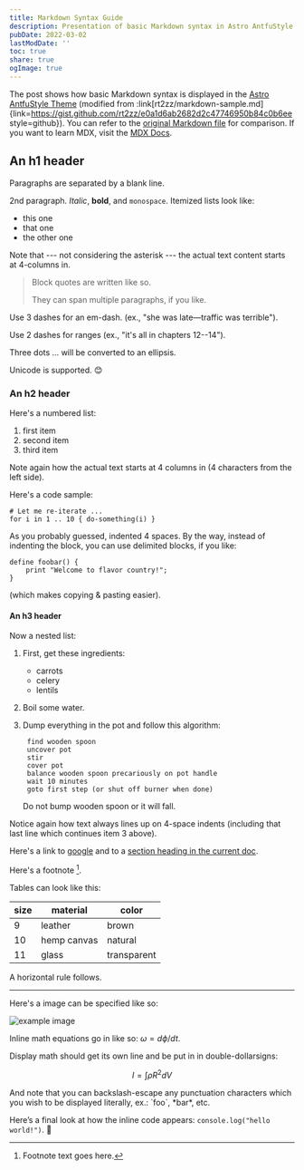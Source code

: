 ```yaml
---
title: Markdown Syntax Guide
description: Presentation of basic Markdown syntax in Astro AntfuStyle Theme
pubDate: 2022-03-02
lastModDate: ''
toc: true
share: true
ogImage: true
---
```


The post shows how basic Markdown syntax is displayed in the [Astro AntfuStyle Theme](https://github.com/lin-stephanie/astro-antfustyle-theme) (modified from :link[rt2zz/markdown-sample.md]{link=https://gist.github.com/rt2zz/e0a1d6ab2682d2c47746950b84c0b6ee style=github}). You can refer to the [original Markdown file](https://github.com/lin-stephanie/astro-antfustyle-theme/blob/main/src/content/blog/markdown-syntax-guide.md) for comparison. If you want to learn MDX, visit the [MDX Docs](https://mdxjs.com/docs/).


## An h1 header

Paragraphs are separated by a blank line.

2nd paragraph. *Italic*, **bold**, and `monospace`. Itemized lists look like:

- this one
- that one
- the other one

Note that --- not considering the asterisk --- the actual text content starts at 4-columns in.

> Block quotes are written like so.
>
> They can span multiple paragraphs, if you like.

Use 3 dashes for an em-dash. (ex., "she was late—traffic was terrible").

Use 2 dashes for ranges (ex., "it's all in chapters 12--14").

Three dots … will be converted to an ellipsis.

Unicode is supported. 😊

### An h2 header

Here's a numbered list:

1. first item
2. second item
3. third item

Note again how the actual text starts at 4 columns in (4 characters from the left side). 

Here's a code sample:

    # Let me re-iterate ...
    for i in 1 .. 10 { do-something(i) }

As you probably guessed, indented 4 spaces. By the way, instead of indenting the block, you can use delimited blocks, if you like:

```
define foobar() {
    print "Welcome to flavor country!";
}
```

(which makes copying & pasting easier). 

#### An h3 header

Now a nested list:

1. First, get these ingredients:

    - carrots
    - celery
    - lentils

2. Boil some water.
3. Dump everything in the pot and follow
    this algorithm:

        find wooden spoon
        uncover pot
        stir
        cover pot
        balance wooden spoon precariously on pot handle
        wait 10 minutes
        goto first step (or shut off burner when done)

    Do not bump wooden spoon or it will fall.

Notice again how text always lines up on 4-space indents (including that last line which continues item 3 above).

Here's a link to [google](https://www.google.com/) and to a [section heading in the current doc](#an-h2-header).

Here's a footnote [^1].

[^1]: Footnote text goes here.

Tables can look like this:

| size | material    | color       |
| ---- | ----------- | ----------- |
| 9    | leather     | brown       |
| 10   | hemp canvas | natural     |
| 11   | glass       | transparent |

A horizontal rule follows.

***

Here's a image can be specified like so:

![example image](/og-images/og-image.png "An exemplary image")

Inline math equations go in like so: $\omega = d\phi / dt$. 

Display math should get its own line and be put in in double-dollarsigns:

$$I = \int \rho R^{2} dV$$

And note that you can backslash-escape any punctuation characters which you wish to be displayed literally, ex.: \`foo\`, \*bar\*, etc.

Here’s a final look at how the inline code appears: `console.log("hello world!")`. 👋
